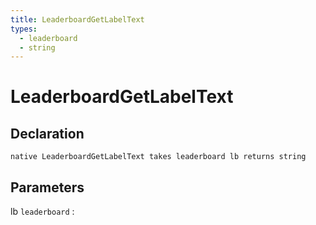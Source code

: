 ```yaml
---
title: LeaderboardGetLabelText
types:
  - leaderboard
  - string
---
```


# LeaderboardGetLabelText

## Declaration

```jass
native LeaderboardGetLabelText takes leaderboard lb returns string
```

## Parameters
lb `leaderboard`
: 

